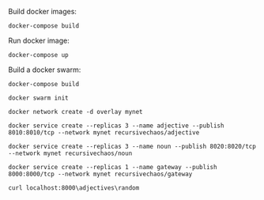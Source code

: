 Build docker images:

`docker-compose build`

Run docker image:

`docker-compose up`

Build a docker swarm:

`docker-compose build`

`docker swarm init`

`docker network create -d overlay mynet`

`docker service create --replicas 3 --name adjective --publish 8010:8010/tcp --network mynet recursivechaos/adjective`

`docker service create --replicas 3 --name noun --publish 8020:8020/tcp --network mynet recursivechaos/noun`

`docker service create --replicas 1 --name gateway --publish 8000:8000/tcp --network mynet recursivechaos/gateway`

`curl localhost:8000\adjectives\random`
